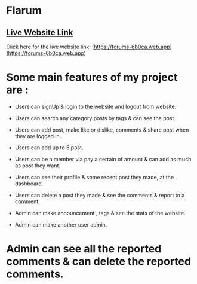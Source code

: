 # Flarum

## [ Live Website Link](https://forums-6b0ca.web.app)

Click here for the live website link: [https://forums-6b0ca.web.app](https://forums-6b0ca.web.app)

# Some main features of my project are :
  * Users can signUp & login to the website and logout from website.

  * Users can search any category posts by tags & can see the post. 

  * Users can add post, make like or dislike, comments & share post when they are logged in.

  * Users can add up to 5 post.

  * Users can be a member via pay a certain of amount & can add as much as post they want.

  * Users can see their profile & some recent post they made, at the dashboard.

  * Users can delete a post they made & see the comments & report to a comment.

  * Admin can make announcement , tags & see the stats of the website.

  * Admin can make another user admin.

  # Admin can see all the reported comments & can delete the reported comments.